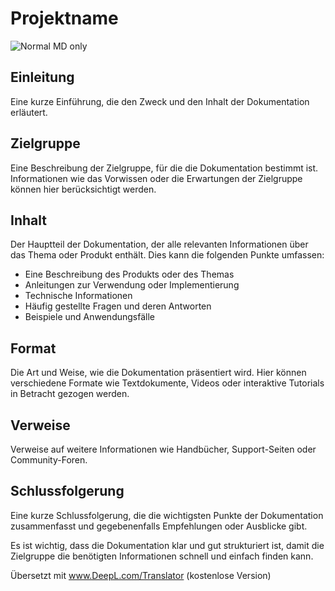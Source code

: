 # Projektname

![Normal MD only](https://as1.ftcdn.net/v2/jpg/05/11/25/36/1000_F_511253627_zuzpapnIVQueMx4eSL1ilAoH61OBgj0C.jpg)

## Einleitung
Eine kurze Einführung, die den Zweck und den Inhalt der Dokumentation erläutert.

## Zielgruppe
Eine Beschreibung der Zielgruppe, für die die Dokumentation bestimmt ist. Informationen wie das Vorwissen oder die Erwartungen der Zielgruppe können hier berücksichtigt werden.

## Inhalt

Der Hauptteil der Dokumentation, der alle relevanten Informationen über das Thema oder Produkt enthält. Dies kann die folgenden Punkte umfassen:

- Eine Beschreibung des Produkts oder des Themas
- Anleitungen zur Verwendung oder Implementierung
- Technische Informationen
- Häufig gestellte Fragen und deren Antworten
- Beispiele und Anwendungsfälle

## Format
Die Art und Weise, wie die Dokumentation präsentiert wird. Hier können verschiedene Formate wie Textdokumente, Videos oder interaktive Tutorials in Betracht gezogen werden.

## Verweise
Verweise auf weitere Informationen wie Handbücher, Support-Seiten oder Community-Foren.

## Schlussfolgerung
Eine kurze Schlussfolgerung, die die wichtigsten Punkte der Dokumentation zusammenfasst und gegebenenfalls Empfehlungen oder Ausblicke gibt.

Es ist wichtig, dass die Dokumentation klar und gut strukturiert ist, damit die Zielgruppe die benötigten Informationen schnell und einfach finden kann.


Übersetzt mit www.DeepL.com/Translator (kostenlose Version)
